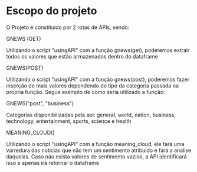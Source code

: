 # Escopo do projeto
O Projeto é constituido por 2 rotas de APIs, sendo:

GNEWS (GET)

Utilizando o script "usingAPI" com a função gnews(get), poderemos extrair todos os valores que estão armazenados dentro do dataframe

GNEWS(POST)

Utilizando o script "usingAPI" com a função gnews(post), poderemos fazer inserção de mais valores dependendo do tipo da categoria passada na propria função. Segue exemplo de como seria utilizado a função:

GNEWS("post", "business")

Categorias disponibilizadas pela api: general, world, nation, business, technology, entertainment, sports, science e health

MEANING_CLOUD()

Utilizando o script "usingAPI" com a função meaning_cloud, ele fará uma varredura das noticias que não tem um sentimento atribuido e fará a analise daquelas. Caso não exista valores de sentimento vazios, a API identificará isso e apenas irá retornar o dataframe
